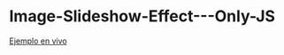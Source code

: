 # Image-Slideshow-Effect---Only-JS
[Ejemplo en vivo](https://jordinodejs.github.io/Image-Slideshow-Effect---Only-JS/)
